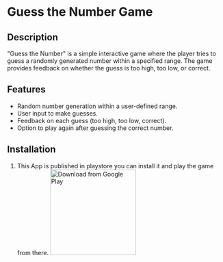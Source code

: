 # Guess the Number Game

## Description

"Guess the Number" is a simple interactive game where the player tries to guess a randomly generated number within a specified range. The game provides feedback on whether the guess is too high, too low, or correct.

## Features

- Random number generation within a user-defined range.
- User input to make guesses.
- Feedback on each guess (too high, too low, correct).
- Option to play again after guessing the correct number.

## Installation

1. This App is published in playstore you can install it and play the game from there.
   <a href="https://play.google.com/store/apps/details?id=com.musfiquenishad.GuessTheNumber&pcampaignid=web_share">
   <img src="https://play.google.com/intl/en_us/badges/static/images/badges/en_badge_web_generic.png" alt="Download from Google Play" width="200">
   </a>
